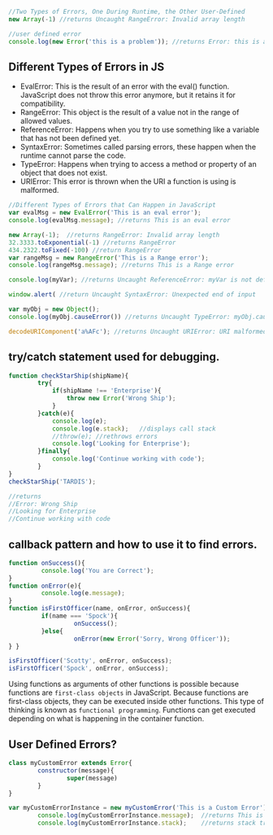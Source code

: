 

```js
//Two Types of Errors, One During Runtime, the Other User-Defined 
new Array(-1) //returns Uncaught RangeError: Invalid array length

//user defined error
console.log(new Error('this is a problem')); //returns Error: this is a problem(...)
```

## Different Types of Errors in JS

- EvalError: This is the result of an error with the eval() function. JavaScript does not throw this error anymore, but it retains it for compatibility.
- RangeError: This object is the result of a value not in the range of allowed values.
- ReferenceError: Happens when you try to use something like a variable that has not been defined yet. 
- SyntaxError: Sometimes called parsing errors, these happen when the runtime cannot parse the code. 
- TypeError: Happens when trying to access a method or property of an object that does not exist. 
- URIError: This error is thrown when the URI a function is using is malformed.

```js
//Different Types of Errors that Can Happen in JavaScript 
var evalMsg = new EvalError('This is an eval error');
console.log(evalMsg.message); //returns This is an eval error

new Array(-1);  //returns RangeError: Invalid array length
32.3333.toExponential(-1) //returns RangeError
434.2322.toFixed(-100) //return RangeError
var rangeMsg = new RangeError('This is a Range error');
console.log(rangeMsg.message); //returns This is a Range error

console.log(myVar); //returns Uncaught ReferenceError: myVar is not defined

window.alert( //return Uncaught SyntaxError: Unexpected end of input

var myObj = new Object();
console.log(myObj.causeError()) //returns Uncaught TypeError: myObj.causeError is not a function

decodeURIComponent('a%AFc'); //returns Uncaught URIError: URI malformed
```

## try/catch statement used for debugging.
```js
function checkStarShip(shipName){
        try{
            if(shipName !== 'Enterprise'){
                throw new Error('Wrong Ship');
            } 
        }catch(e){
            console.log(e);
            console.log(e.stack);   //displays call stack
            //throw(e); //rethrows errors
            console.log('Looking for Enterprise');
        }finally{
            console.log('Continue working with code');
        }
}
checkStarShip('TARDIS');

//returns
//Error: Wrong Ship
//Looking for Enterprise
//Continue working with code
```

## callback pattern and how to use it to find errors.
```js
function onSuccess(){
         console.log('You are Correct');
}
function onError(e){
         console.log(e.message);
}
function isFirstOfficer(name, onError, onSuccess){
         if(name === 'Spock'){
                  onSuccess();
         }else{
                  onError(new Error('Sorry, Wrong Officer'));
} }

isFirstOfficer('Scotty', onError, onSuccess);
isFirstOfficer('Spock', onError, onSuccess);
```
Using functions as arguments of other functions is possible because functions are `first-class objects` in JavaScript.
Because functions are first-class objects, they can be executed inside other functions. 
This type of thinking is known as `functional programming`. 
Functions can get executed depending on what is happening in the container function.

## User Defined Errors?
```js
class myCustomError extends Error{
        constructor(message){
                super(message)
        } 
}

var myCustomErrorInstance = new myCustomError('This is a Custom Error');
        console.log(myCustomErrorInstance.message);  //returns This is a Custom Error
        console.log(myCustomErrorInstance.stack);    //returns stack trace

```